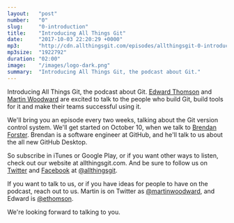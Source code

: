```yaml
---
layout:   "post"
number:   "0"
slug:     "0-introduction"
title:    "Introducing All Things Git"
date:     "2017-10-03 22:20:29 +0000"
mp3:      "http://cdn.allthingsgit.com/episodes/allthingsgit-0-introduction.mp3"
mp3size:  "1922792"
duration: "02:00"
image:    "/images/logo-dark.png"
summary:  "Introducing All Things Git, the podcast about Git."
---
```

Introducing All Things Git, the podcast about Git.
<a href="https://www.edwardthomson.com/">Edward Thomson</a> and
<a href="http://www.woodwardweb.com/">Martin Woodward</a> are excited
to talk to the people who build Git, build tools for it and make their
teams successful using it.

We'll bring you an episode every two weeks, talking about the Git version
control system.  We'll get started on October 10, when we talk to
<a href="https://twitter.com/shiftkey">Brendan Forster</a>.  Brendan is a
software engineer at GitHub, and he'll talk to us about the all new
GitHub Desktop.

So subscribe in iTunes or Google Play, or if you want other ways to listen,
check out our website at allthingsgit.com.  And be sure to follow us on
<a href="https://twitter.com/allthingsgit">Twitter</a> and
<a href="https://facebook.com/allthingsgit">Facebook</a> at
<a href="https://twitter.com/allthingsgit">@allthingsgit</a>.

If you want to talk to us, or if you have ideas for people to have on the
podcast, reach out to us.  Martin is on Twitter as
<a href="https://twitter.com/martinwoodward">@martinwoodward</a>, and
Edward is
<a href="https://twitter.com/ethomson">@ethomson</a>.

We're looking forward to talking to you.
